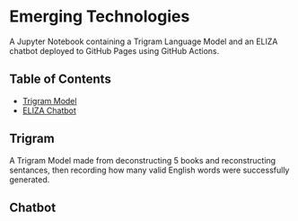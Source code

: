 # Emerging Technologies

A Jupyter Notebook containing a Trigram Language Model and an ELIZA chatbot deployed to GitHub Pages using GitHub Actions. 

## Table of Contents

- [Trigram Model](#trigram)
- [ELIZA Chatbot](#chatbot)

## Trigram

A Trigram Model made from deconstructing 5 books and reconstructing sentances, then recording how many valid English words were successfully generated.

## Chatbot